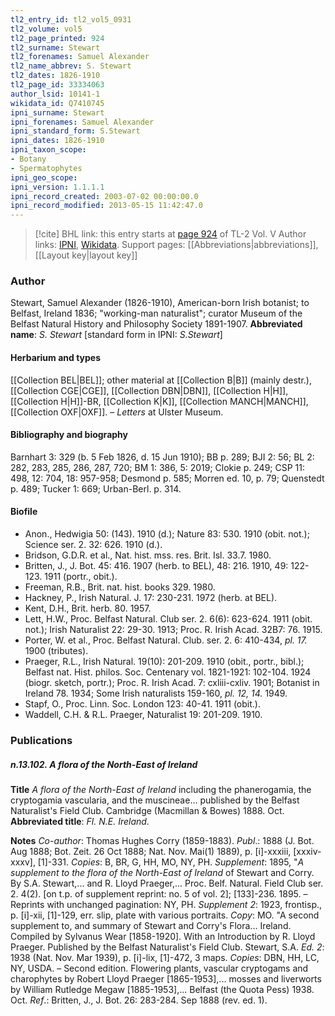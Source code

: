 ```yaml
---
tl2_entry_id: tl2_vol5_0931
tl2_volume: vol5
tl2_page_printed: 924
tl2_surname: Stewart
tl2_forenames: Samuel Alexander
tl2_name_abbrev: S. Stewart
tl2_dates: 1826-1910
tl2_page_id: 33334063
author_lsid: 10141-1
wikidata_id: Q7410745
ipni_surname: Stewart
ipni_forenames: Samuel Alexander
ipni_standard_form: S.Stewart
ipni_dates: 1826-1910
ipni_taxon_scope: 
- Botany
- Spermatophytes
ipni_geo_scope: 
ipni_version: 1.1.1.1
ipni_record_created: 2003-07-02 00:00:00.0
ipni_record_modified: 2013-05-15 11:42:47.0
---
```


> [!cite] BHL link: this entry starts at [page 924](https://www.biodiversitylibrary.org/page/33334063) of TL-2 Vol. V
> Author links: [IPNI](https://www.ipni.org/a/10141-1), [Wikidata](https://www.wikidata.org/wiki/Q7410745). Support pages: [[Abbreviations|abbreviations]], [[Layout key|layout key]]

### Author

Stewart, Samuel Alexander (1826-1910), American-born Irish botanist; to Belfast, Ireland 1836; "working-man naturalist"; curator Museum of the Belfast Natural History and Philosophy Society 1891-1907. 
**Abbreviated name**: *S. Stewart* \[standard form in IPNI: *S.Stewart*\]

#### Herbarium and types

[[Collection BEL|BEL]]; other material at [[Collection B|B]] (mainly destr.), [[Collection CGE|CGE]], [[Collection DBN|DBN]], [[Collection H|H]], [[Collection H|H]]-BR, [[Collection K|K]], [[Collection MANCH|MANCH]], [[Collection OXF|OXF]]. – *Letters* at Ulster Museum.

#### Bibliography and biography

Barnhart 3: 329 (b. 5 Feb 1826, d. 15 Jun 1910); BB p. 289; BJI 2: 56; BL 2: 282, 283, 285, 286, 287, 720; BM 1: 386, 5: 2019; Clokie p. 249; CSP 11: 498, 12: 704, 18: 957-958; Desmond p. 585; Morren ed. 10, p. 79; Quenstedt p. 489; Tucker 1: 669; Urban-Berl. p. 314.

#### Biofile

- Anon., Hedwigia 50: (143). 1910 (d.); Nature 83: 530. 1910 (obit. not.); Science ser. 2. 32: 626. 1910 (d.).
- Bridson, G.D.R. et al., Nat. hist. mss. res. Brit. Isl. 33.7. 1980.
- Britten, J., J. Bot. 45: 416. 1907 (herb. to BEL), 48: 216. 1910, 49: 122-123. 1911 (portr., obit.).
- Freeman, R.B., Brit. nat. hist. books 329. 1980.
- Hackney, P., Irish Natural. J. 17: 230-231. 1972 (herb. at BEL).
- Kent, D.H., Brit. herb. 80. 1957.
- Lett, H.W., Proc. Belfast Natural. Club ser. 2. 6(6): 623-624. 1911 (obit. not.); Irish Naturalist 22: 29-30. 1913; Proc. R. Irish Acad. 32B7: 76. 1915.
- Porter, W. et al., Proc. Belfast Natural. Club. ser. 2. 6: 410-434, *pl. 17.* 1900 (tributes).
- Praeger, R.L., Irish Natural. 19(10): 201-209. 1910 (obit., portr., bibl.); Belfast nat. Hist. philos. Soc. Centenary vol. 1821-1921: 102-104. 1924 (biogr. sketch, portr.); Proc. R. Irish Acad. 7: cxliii-cxliv. 1901; Botanist in Ireland 78. 1934; Some Irish naturalists 159-160, *pl. 12, 14.* 1949.
- Stapf, O., Proc. Linn. Soc. London 123: 40-41. 1911 (obit.).
- Waddell, C.H. & R.L. Praeger, Naturalist 19: 201-209. 1910.

### Publications

##### n.13.102. A flora of the North-East of Ireland

**Title**
*A flora of the North-East of Ireland* including the phanerogamia, the cryptogamia vascularia, and the muscineae... published by the Belfast Naturalist's Field Club. Cambridge (Macmillan & Bowes) 1888. Oct.
**Abbreviated title**: *Fl. N.E. Ireland*.

**Notes**
*Co-author*: Thomas Hughes Corry (1859-1883).
*Publ*.: 1888 (J. Bot. Aug 1888; Bot. Zeit. 26 Oct 1888; Nat. Nov. Mai(1) 1889), p. \[i\]-xxxiii, \[xxxiv-xxxv\], \[1\]-331. *Copies*: B, BR, G, HH, MO, NY, PH.
*Supplement*: 1895, "*A supplement to the flora of the North-East of Ireland* of Stewart and Corry. By S.A. Stewart,... and R. Lloyd Praeger,... Proc. Belf. Natural. Field Club ser. 2. 4(2). \[on t.p. of supplement reprint: no. 5 of vol. 2\]; \[133\]-236. 1895. – Reprints with unchanged pagination: NY, PH.
*Supplement 2*: 1923, frontisp., p. \[i\]-xii, \[1\]-129, err. slip, plate with various portraits.
*Copy*: MO. "A second supplement to, and summary of Stewart and Corry's Flora... Ireland. Compiled by Sylvanus Wear \[1858-1920\]. With an Introduction by R. Lloyd Praeger. Published by the Belfast Naturalist's Field Club. Stewart, S.A.
*Ed. 2*: 1938 (Nat. Nov. Mar 1939), p. \[i\]-lix, \[1\]-472, 3 maps. *Copies*: DBN, HH, LC, NY, USDA. – Second edition. Flowering plants, vascular cryptogams and charophytes by Robert Lloyd Praeger \[1865-1953\],... mosses and liverworts by William Rutledge Megaw \[1885-1953\],... Belfast (the Quota Pess) 1938. Oct.
*Ref*.: Britten, J., J. Bot. 26: 283-284. Sep 1888 (rev. ed. 1).

